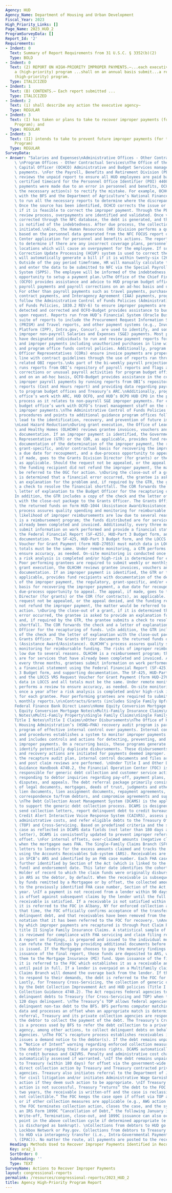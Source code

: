 ```yaml
---
Agency: HUD
Agency_Name: Department of Housing and Urban Development
Fiscal_Year: 2023
High_Priority_Links: []
Page_Name: 2023_HUD_2
ProgramSurveyData: []
Report_Id: '2'
Requirements:
- Indent: 0
  Text: Summary of Report Requirements from 31 U.S.C. § 3352(b)(2)
  Type: BOLD
- Indent: 0
  Text: (2) REPORT ON HIGH-PRIORITY IMPROPER PAYMENTS.—...each executive agency with
    a (high-priority) program ...shall on an annual basis submit...a report on that
    (high-priority) program.
  Type: ITALICIZED
- Indent: 1
  Text: (B) CONTENTS.— Each report submitted ...
  Type: ITALICIZED
- Indent: 2
  Text: (i) shall describe any action the executive agency—
  Type: REGULAR
- Indent: 3
  Text: (I) has taken or plans to take to recover improper payments (for the High-Priority
    Program); and
  Type: REGULAR
- Indent: 3
  Text: (II) intends to take to prevent future improper payments (for the High-Priority
    Program)
  Type: REGULAR
SurveyData:
- Answer: "Salaries and Expenses\nAdministrative Offices - Other Contractual Services\
    \ \nProgram Offices - Other Contractual Services\nThe Office of the Chief Human\
    \ Capital Officer (OCHCO) Administrative and Budget Services manages Transit Subsidy\
    \ payments. \nFor the Payroll, Benefits and Retirement Division (PBRD), OCHCO\
    \ reviews the unpaid report to ensure all HUD employees are paid based on their\
    \ certified timecard for the Personnel Office Identifier (POI) 4408. If erroneous\
    \ payments were made due to an error in personnel and benefits, OCHCO then takes\
    \ the necessary action(s) to rectify the mistake. For example, OCHCO collaborates\
    \ with the BFS and the Department of Agriculture’s National Finance Center (NFC)\
    \ to run all the necessary reports to determine where the discrepancy was made.\
    \ Once the source has been identified, OCHCO corrects the issue or determines\
    \ if it is feasible to correct the improper payment. Through the PBRD quality\
    \ review process, overpayments are identified and validated. Once validated and\
    \ corrected through the NFC database, the debt is generated, and the employee\
    \ is notified of the indebtedness. After due process, the collection process is\
    \ initiated.\nAlso, the Human Resources (HR) Division performs a quality review\
    \ based on the personnel data generated from the NFC FOCUS report or NFC Reporting\
    \ Center application for personnel and benefits actions. The report data is used\
    \ to determine if there are any incorrect coverage plans, personnel data or duty\
    \ locations which will cause an overpayment for the employee. If so, the History\
    \ Correction Update Processing (HCUP) system is used to correct the error, which\
    \ will automatically generate a bill if it is within twenty-six (26) pay periods.\
    \ Outside of the pay period timeframe, HR will manually calculate the amount owed\
    \ and enter the data to be submitted to NFC via the Special Payroll Processing\
    \ System (SPPS). The employee will be informed of the indebtedness; and have an\
    \ opportunity to setup a payment plan.\nThe Office of the Chief Financial Officer\
    \ (OCFO) provides assistance and advice to HUD program budget offices on improper\
    \ payroll payments and payroll corrections on an ad-hoc basis and upon request.\
    \ For other than payroll payments such as travel payments, purchase card payments,\
    \ contract payments, and Interagency Agreement (IAA) payments, program offices\
    \ follow the Administrative Control of Funds Policies (Administrative Control\
    \ of Funds Policies, 1830.2 REV-6) to ensure improper payments are prevented or\
    \ detected and corrected and OCFO-Budget provides assistance to budget offices\
    \ upon request. Reports run from HUD’s Financial System (Oracle Business Intelligence/OBI)\
    \ suite of reports to include the Procurement Request Information System Management\
    \ (PRISM) and Travel reports, and other payment systems (e.g., Invoice Processing\
    \ Platform (IPP), Intra.gov, Concur), are used to identify, and sometimes, recover\
    \ improper non-payroll Salaries and Expenses (S&E) payments. Most program offices\
    \ have designated individuals to run and review payment reports for discrepancies\
    \ and improper payments including unauthorized purchases in line with departmental\
    \ and program office funds control policies. Additionally, program office Contracting\
    \ Officer Representatives (CORs) ensure invoice payments are proper and made in\
    \ line with contract guidelines through the use of reports ran through IPP and\
    \ related OBI reports.\nAs part of the bi-weekly payroll projection process, OCFO-Budget\
    \ runs reports from OBI’s repository of payroll reports and flags any payroll\
    \ corrections or unusual payroll activities for program budget offices. Upon request\
    \ and on an ad-hoc basis, OCFO-Budget provides assistance in the correction of\
    \ improper payroll payments by running reports from OBI’s repository of payroll\
    \ reports (Cost and Hours report) and providing data regarding payroll corrections\
    \ to program budget offices and Treasury’s ARC.\nAdditionally, program Budget\
    \ office’s work with ARC, HUD OCFO, and HUD’s OCPO HUD CPO in the payment recapture\
    \ process as it relates to non-payroll S&E improper payments. For example, program\
    \ budget office’s work with OCFO’s travel management staff on the recapture of\
    \ improper payments.\nThe Administrative Control of Funds Policies Handbook outlines\
    \ procedures and points to additional guidance program offices follow that can\
    \ lead to the identification, recovery, and prevention of future improper payments.\n\
    \nLead Hazard Reduction\nDuring grant execution, the Office of Lead Hazard Control\
    \ and Healthy Homes (OLHCHH) reviews grantee invoices, vouchers and supporting\
    \ documentation. If an improper payment is identified, the Government Technical\
    \ Representative (GTR) or the COR, as applicable, provides fund recipients with\
    \ documentation of the determination of the improper payment, the regulatory,\
    \ grant-specific, and/or contractual basis for recovering the improper payment,\
    \ a due date for recoupment, and a due-process opportunity to appeal. The appeal,\
    \ if made, goes to the Grants Division Director (for grants) or the COR (for contracts),\
    \ as applicable. Should the request not be appealed, or the appeal denied, and\
    \ the funding recipient did not refund the improper payment, the matter would\
    \ be referred to the OGC for action. \nDuring the close-out of a grant, if it\
    \ is determined that a financial error occurred, the grantee is asked to provide\
    \ an explanation for the problem and, if required by the GTR, the grantee submits\
    \ a check to resolve the financial shortfall. The COR forwards the check and a\
    \ letter of explanation to the Budget Officer for the recapturing of funds. \n\
    In addition, the GTR includes a copy of the check and the letter of explanation\
    \ with the close-out package to the Grants Officer. The Grants Officer documents\
    \ the returned funds on form HUD-1044 (Assistance Award/Assistance). OLHCHH’s\
    \ process assures quality spending and monitoring for reimbursable funding. The\
    \ likelihood of improper reimbursements are low due to several reasons. OLHCHH\
    \ is a reimbursement program; the funds distributed are for services that have\
    \ already been completed and invoiced. Additionally, every three months, grantees\
    \ submit information on work performed and provide a financial statement using\
    \ the Federal Financial Report (SF-425), HUD-Part 3 Budget form, and supporting\
    \ documentation. The SF-425, HUD-Part 3 Budget form, and the LOCCS VRS Request\
    \ Voucher for Grant Payment (form HUD-27053) must match data in LOCCS and all\
    \ totals must be the same. Under remote monitoring, a GTR performs a review to\
    \ ensure accuracy, as needed. On-site monitoring is conducted once a year after\
    \ a risk analysis is completed and/or high-risk is determined for each grantee.\
    \ Poor performing grantees are required to submit weekly or monthly reports. During\
    \ grant execution, the OLHCHH reviews grantee invoices, vouchers and supporting\
    \ documentation. If an improper payment is identified, the GTR or the COR, as\
    \ applicable, provides fund recipients with documentation of the determination\
    \ of the improper payment, the regulatory, grant-specific, and/or contractual\
    \ basis for recovering the improper payment, a due date for recoupment, and a\
    \ due-process opportunity to appeal. The appeal, if made, goes to the Grants Division\
    \ Director (for grants) or the COR (for contracts), as applicable. Should the\
    \ request not be appealed, or the appeal denied, and the funding recipient did\
    \ not refund the improper payment, the matter would be referred to the OGC for\
    \ action. \nDuring the close-out of a grant, if it is determined that a financial\
    \ error occurred, the grantee is asked to provide an explanation for the problem\
    \ and, if required by the GTR, the grantee submits a check to resolve the financial\
    \ shortfall. The COR forwards the check and a letter of explanation to the Budget\
    \ Officer for the recapturing of funds. \nIn addition, the GTR includes a copy\
    \ of the check and the letter of explanation with the close-out package to the\
    \ Grants Officer. The Grants Officer documents the returned funds on form HUD-1044\
    \ (Assistance Award/Assistance). OLHCHH’s process assures quality spending and\
    \ monitoring for reimbursable funding. The risks of improper reimbursements are\
    \ low due to several reasons. OLHCHH is a reimbursement program; the funds distributed\
    \ are for services that have already been completed and invoiced. Additionally,\
    \ every three months, grantees submit information on work performed and provide\
    \ a financial statement using the Federal Financial Report (SF-425), HUD-Part\
    \ 3 Budget form, and supporting documentation. The SF-425, HUD-Part 3 Budget form,\
    \ and the LOCCS VRS Request Voucher for Grant Payment (form HUD-27053) must match\
    \ data in LOCCS and all totals must be the same. Under remote monitoring, a GTR\
    \ performs a review to ensure accuracy, as needed. On-site monitoring is conducted\
    \ once a year after a risk analysis is completed and/or high-risk is determined\
    \ for each grantee. Poor performing grantees are required to submit weekly or\
    \ monthly reports.\n\nContracts/Grants (includes Single Family Upfront Grants)\n\
    Federal Finance Bank Direct Loans\nHome Equity Conversion Mortgage Claims\nHome\
    \ Equity Conversion Mortgage Notes\nMulti-Family Insurance Claims\nMulti-Family\
    \ Notes\nMulti-Family Property\nSingle Family Claims\nSingle Family Property\n\
    Title I Notes\nTitle I Claims\nOther Disbursements\nThe Office of Housing-Federal\
    \ Housing Administration’s (HSNG–FHA) recovery audit program is part of its overall\
    \ program of effective internal control over payments. Internal control policies\
    \ and procedures establishes a system to monitor improper payments and their causes,\
    \ and includes controls and actions for detecting, preventing, and recovering\
    \ improper payments. On a recurring basis, these programs generate reports that\
    \ identify potentially duplicate disbursements. These disbursements are researched,\
    \ and recovery actions are initiated for payments deemed improper. As part of\
    \ the recapture audit plan, internal control documents and files are reviewed,\
    \ and post claim reviews are performed. \nUnder Title I and Other Debt Collection\
    \ Guidance Handbook 4740.2, the Financial Operation Center (FOC) is primarily\
    \ responsible for generic debt collection and customer service activities, including\
    \ responding to debtor inquiries regarding pay-off, payment plans, compromises,\
    \ disputes, and appeals. The debt referral package primarily consists of copies\
    \ of legal documents, mortgages, deeds of trust, judgments and other recorded\
    \ lien documents, lien assignment documents, repayment agreements, credit reports,\
    \ correspondence to/from debtors, and compromise agreements and supporting documents.\
    \ \nThe Debt Collection Asset Management System (DCAMS) is the application used\
    \ to support the generic debt collection process. DCAMS is designed to automatically\
    \ send collection letters, report delinquent debt to credit bureaus and HUD’s\
    \ Credit Alert Interactive Voice Response System (CAIVRS), assess penalties and\
    \ administrative costs, and refer eligible debts to the Treasury Offset Program\
    \ (TOP) and Cross-Servicing. Based on predefined criteria and the status of that\
    \ case as reflected in DCAMS data fields (not later than 180 days after the demand\
    \ letter), DCAMS is consistently updated to prevent improper referral for TOP\
    \ offset. \nFor internal offsets, over-claimed amounts (negative claims) occur\
    \ when the mortgagee owes FHA. The Single-Family Claims Branch (SFCB) sends billing\
    \ letters to lenders for the excess amounts claimed and tracks the receivables\
    \ using the Accounts Receivables Sub-system (ARS). Receivables are established\
    \ in SFCB’s ARS and identified by an FHA case number. Each FHA case number is\
    \ further identified by Section of the Act (which is linked to the appropriate\
    \ fund) and endorsement date. This later date identifies the cohort year. The\
    \ Holder of record to which the claim funds were originally disbursed is identified\
    \ in ARS as the debtor, by default. When the receivable is subsequently liquidated\
    \ by funds remitted by a Mortgagee or by offset, the collected amount is posted\
    \ to the previously identified FHA case number, Section of the Act, and cohort\
    \ year. \nIf a payment is not received from a lender within 90 days, the receivable\
    \ is offset against subsequent claims by the lender until the full amount of the\
    \ receivable is satisfied. If a receivable is not satisfied within 120-150 days,\
    \ it is referred to the FOC in Albany, NY for enforced collection actions. At\
    \ that time, the FOC officially confirms acceptance of the transfer of an aged\
    \ delinquent debt, and that receivables have been removed from the ARS with the\
    \ notation that it has been referred to the FOC for recovery. \nAnother avenue\
    \ by which improper payments are recaptured is through Post Claim Reviews for\
    \ title II Single Family Insurance Claims. A statistical sample of settled claims\
    \ is reviewed for compliance with FHA servicing and claim filing requirements.\
    \ A report on findings, is prepared and issued to the individual mortgagee. Mortgagees\
    \ can refute the findings by providing additional documents before a final report\
    \ is issued. If the Mortgagee chooses to pay the monetary findings prior to HUD’s\
    \ issuance of the final report, those funds are deposited to ARS, which applies\
    \ them to the Mortgage Insurance (MI) fund. Upon issuance of the final report,\
    \ it is referred to the FOC which establishes it as a receivable and tracks it\
    \ until paid in full. If a lender is overpaid on a Multifamily claim, the Multifamily\
    \ Claims Branch will demand the overage back from the lender. If the lender fails\
    \ to respond to their demands, the debt is referred to the FOC for collection.\
    \ Lastly, for Treasury Cross-Servicing, the collection of generic debt is governed\
    \ by the Debt Collection Improvement Act and HUD policies (Title I and Other Debt\
    \ Collection Guidance 4740.2). The Act requires federal agencies to refer eligible\
    \ delinquent debts to Treasury (for Cross-Servicing and TOP) when the debt is\
    \ 120 days delinquent. \nThe Treasury’s TOP allows federal agencies to report\
    \ delinquent non-tax debt to the BFS. BFS performs computer matching with disbursement\
    \ data and processes an offset when an appropriate match is determined. After\
    \ referral, Treasury and its private collection agencies are responsible for contacting\
    \ the debtor to collect the payment of the debt. The Treasury’s Cross-Servicing\
    \ is a process used by BFS to refer the debt collection to a private collection\
    \ agency, among other actions, to collect delinquent debts on behalf of Federal\
    \ Agencies. \nThe FOC’s recapture process establishes receivables in DCAMS and\
    \ issues a demand notice to the debtor(s). If the debt remains unpaid, DCAMS issues\
    \ a “Notice of Intent” warning regarding enforced collection measures and informs\
    \ the debtor regarding their due process rights. DCAMS automatically reports information\
    \ to credit bureaus and CAIVRS. Penalty and administrative cost charges are also\
    \ automatically assessed if warranted. \nIf the debt remains unpaid, it is referred\
    \ to Treasury (within 180 days) for offset via the government-wide TOP and for\
    \ direct collection action by Treasury and Treasury contracted private collection\
    \ agencies. Treasury also initiates referral to the Department of Justice (DOJ)\
    \ for civil litigation and/or initiates Administrative Wage Garnishment (AWG)\
    \ action if they deem such action to be appropriate. \nIf Treasury’s Cross-Servicing\
    \ action is not successful, Treasury “returns” the debt to the FOC. If older than\
    \ two years, the receivable is written-off and the case is reclassified “currently\
    \ not collectible.” The FOC keeps the case open if offset via TOP appears fruitful\
    \ or if other collection measures are applicable (e.g., AWG action by HUD). Otherwise,\
    \ the FOC terminates collection action, closes the case, and the system issues\
    \ an IRS Form 1099C “Cancellation of Debt,” the following January if appropriate.\
    \ Write-off, Termination, close-out, and 1099C issuance can also occur at any\
    \ point in the above collection cycle if determined appropriate (e.g., debtor\
    \ is discharged as bankrupt). \nCollections from debtors to HUD go to the Treasury\
    \ Lockbox Network or Pay.gov. Collections from debtors to Treasury or DOJ come\
    \ to HUD via interagency transfer (i.e., Intra-Governmental Payment and Collection\
    \ (IPAC)). No matter the route, all payments are posted to the receivable in DCAMS."
  Heading: Methods Used to Recover Improper Payments Identified in Recovery Audits
  Key: ara2_1
  SortOrder: 0
  Subheading: ''
  Type: TEXT
SurveyName: Actions to Recover Improper Payments
layout: congressional-reports
permalink: /resources/congressional-reports/2023_HUD_2
title: Agency High-Priority Program Report
---
```

